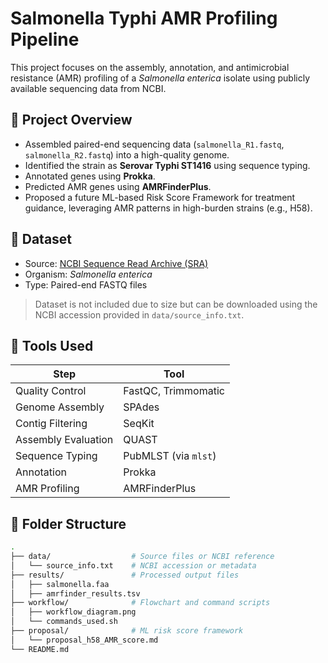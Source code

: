 # Salmonella Typhi AMR Profiling Pipeline

This project focuses on the assembly, annotation, and antimicrobial resistance (AMR) profiling of a *Salmonella enterica* isolate using publicly available sequencing data from NCBI.

## 🔬 Project Overview

- Assembled paired-end sequencing data (`salmonella_R1.fastq`, `salmonella_R2.fastq`) into a high-quality genome.
- Identified the strain as **Serovar Typhi ST1416** using sequence typing.
- Annotated genes using **Prokka**.
- Predicted AMR genes using **AMRFinderPlus**.
- Proposed a future ML-based Risk Score Framework for treatment guidance, leveraging AMR patterns in high-burden strains (e.g., H58).

## 📁 Dataset

- Source: [NCBI Sequence Read Archive (SRA)](https://www.ncbi.nlm.nih.gov/sra)
- Organism: *Salmonella enterica*
- Type: Paired-end FASTQ files

> Dataset is not included due to size but can be downloaded using the NCBI accession provided in `data/source_info.txt`.

## 🧪 Tools Used

| Step                | Tool            |
|---------------------|------------------|
| Quality Control     | FastQC, Trimmomatic |
| Genome Assembly     | SPAdes           |
| Contig Filtering    | SeqKit           |
| Assembly Evaluation | QUAST            |
| Sequence Typing     | PubMLST (via `mlst`) |
| Annotation          | Prokka           |
| AMR Profiling       | AMRFinderPlus    |

## 🧬 Folder Structure

```bash
.
├── data/                  # Source files or NCBI reference
│   └── source_info.txt    # NCBI accession or metadata
├── results/               # Processed output files
│   ├── salmonella.faa
│   ├── amrfinder_results.tsv
├── workflow/              # Flowchart and command scripts
│   ├── workflow_diagram.png
│   └── commands_used.sh
├── proposal/              # ML risk score framework
│   └── proposal_h58_AMR_score.md
└── README.md
